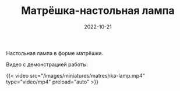 ﻿---
images:
- /images/miniatures/matreshka-lamp.jpg
title: Матрёшка-настольная лампа
date: 2022-10-21
tags:
- роспись
- матрёшка
- интерьер
weight: 1
multipleColumn: true
hideExif: true
---

Настольная лампа в форме матрёшки.

Видео с демонстрацией работы:

{{< video src="/images/miniatures/matreshka-lamp.mp4" type="video/mp4" preload="auto" >}}


